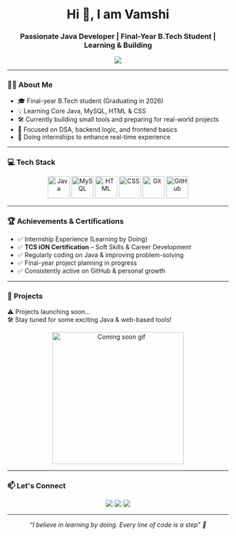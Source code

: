 <h1 align="center">Hi 👋, I am Vamshi </h1>
<h3 align="center"> Passionate Java Developer | Final-Year B.Tech Student | Learning & Building</h3>

<p align="center">
  <img src="https://readme-typing-svg.herokuapp.com?font=Fira+Code&weight=500&duration=4000&pause=1000&color=00F7FF&center=true&vCenter=true&multiline=true&width=600&height=80&lines=Java+%7C+MySQL+%7C+HTML+%7C+CSS;+Internships+%7C+TCS+iON+Certified;Always+Learning+%7C+Projects+Coming+Soon!" />
</p>

---

### 🧑‍🎓 About Me

- 🎓 Final-year B.Tech student (Graduating in 2026)
- 💡 Learning Core Java, MySQL, HTML & CSS
- 🛠️ Currently building small tools and preparing for real-world projects
- 🧠 Focused on DSA, backend logic, and frontend basics
- 🌱 Doing internships to enhance real-time experience

---

### 💻 Tech Stack

<p align="center">
  <img src="https://cdn.jsdelivr.net/gh/devicons/devicon/icons/java/java-original.svg" width="50" title="Java"/>
  <img src="https://cdn.jsdelivr.net/gh/devicons/devicon/icons/mysql/mysql-original.svg" width="50" title="MySQL"/>
  <img src="https://cdn.jsdelivr.net/gh/devicons/devicon/icons/html5/html5-original.svg" width="50" title="HTML"/>
  <img src="https://cdn.jsdelivr.net/gh/devicons/devicon/icons/css3/css3-original.svg" width="50" title="CSS"/>
  <img src="https://cdn.jsdelivr.net/gh/devicons/devicon/icons/git/git-original.svg" width="50" title="Git"/>
  <img src="https://cdn.jsdelivr.net/gh/devicons/devicon/icons/github/github-original.svg" width="50" title="GitHub"/>
</p>

---

### 🏆 Achievements & Certifications

- ✅ Internship Experience (Learning by Doing)
- ✅ **TCS iON Certification** – Soft Skills & Career Development
- ✅ Regularly coding on Java & improving problem-solving
- ✅ Final-year project planning in progress
- ✅ Consistently active on GitHub & personal growth

---

### 🚀 Projects

⚠️ Projects launching soon...  
🛠️ Stay tuned for some exciting Java & web-based tools!  

<p align="center">
  <img src="https://media.giphy.com/media/L1R1tvI9svkIWwpVYr/giphy.gif" width="300" alt="Coming soon gif"/>
</p>

---

### 📫 Let's Connect

<p align="center">
  <a href="mailto:your.email@example.com"><img src="https://img.shields.io/badge/Gmail-D14836?style=for-the-badge&logo=gmail&logoColor=white"></a>
  <a href="https://www.linkedin.com/in/your-linkedin-profile"><img src="https://img.shields.io/badge/LinkedIn-blue?style=for-the-badge&logo=linkedin&logoColor=white"></a>
  <a href="https://github.com/VamshiBoya"><img src="https://img.shields.io/badge/GitHub-100000?style=for-the-badge&logo=github&logoColor=white"></a>
</p>

---

<p align="center"><i>“I believe in learning by doing. Every line of code is a step” 🚀</i></p>

